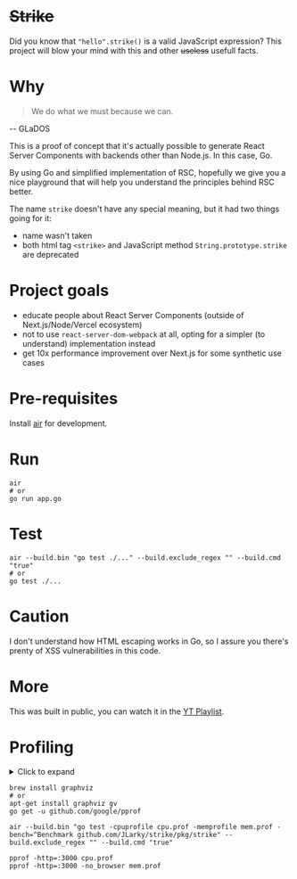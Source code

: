 # ~~Strike~~

Did you know that `"hello".strike()` is a valid JavaScript expression? This project will blow your mind with this and other ~~useless~~ usefull facts.

# Why

> We do what we must because we can.

-- GLaDOS

This is a proof of concept that it's actually possible to generate React Server Components with backends other than Node.js. In this case, Go.

By using Go and simplified implementation of RSC, hopefully we give you a nice playground that will help you understand the principles behind RSC better.

The name `strike` doesn't have any special meaning, but it had two things going for it:
- name wasn't taken
- both html tag `<strike>` and JavaScript method `String.prototype.strike` are deprecated

# Project goals

- educate people about React Server Components (outside of Next.js/Node/Vercel ecosystem)
- not to use `react-server-dom-webpack` at all, opting for a simpler (to understand) implementation instead
- get 10x performance improvement over Next.js for some synthetic use cases

# Pre-requisites

Install [air](https://github.com/cosmtrek/air) for development.

# Run

    air
    # or
    go run app.go

# Test

    air --build.bin "go test ./..." --build.exclude_regex "" --build.cmd "true"
    # or
    go test ./...

# Caution

I don't understand how HTML escaping works in Go, so I assure you there's prenty of XSS vulnerabilities in this code.

# More

This was built in public, you can watch it in the [YT Playlist](https://youtube.com/playlist?list=PLuPYpWKKQ-H12ajPoPdUO5jAhfjTeprhI&si=3ioo0SA3sP7mWuQa).

# Profiling

<details>
<summary>Click to expand</summary>
- [pprof README](https://github.com/google/pprof/blob/main/doc/README.md)
- [pprof package](https://pkg.go.dev/runtime/pprof)
- [profiling](https://hackernoon.com/go-the-complete-guide-to-profiling-your-code-h51r3waz)

For load testing:
- sudo ulimit -n 6049
- sudo sysctl -w kern.ipc.somaxconn=1024
- [source](https://github.com/golang/go/issues/20960#issuecomment-465998114)
</details>

```
brew install graphviz
# or
apt-get install graphviz gv
go get -u github.com/google/pprof
```

```
air --build.bin "go test -cpuprofile cpu.prof -memprofile mem.prof -bench=^Benchmark github.com/JLarky/strike/pkg/strike" --build.exclude_regex "" --build.cmd "true"

pprof -http=:3000 cpu.prof
pprof -http=:3000 -no_browser mem.prof
```
